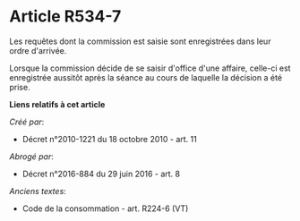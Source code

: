 # Article R534-7

Les requêtes dont la commission est saisie sont enregistrées dans leur ordre d'arrivée.

Lorsque la commission décide de se saisir d'office d'une affaire, celle-ci est enregistrée aussitôt après la séance au cours
de laquelle la décision a été prise.

**Liens relatifs à cet article**

_Créé par_:

  - Décret n°2010-1221 du 18 octobre 2010 - art. 11

_Abrogé par_:

  - Décret n°2016-884 du 29 juin 2016 - art. 8

_Anciens textes_:

  - Code de la consommation - art. R224-6 (VT)
